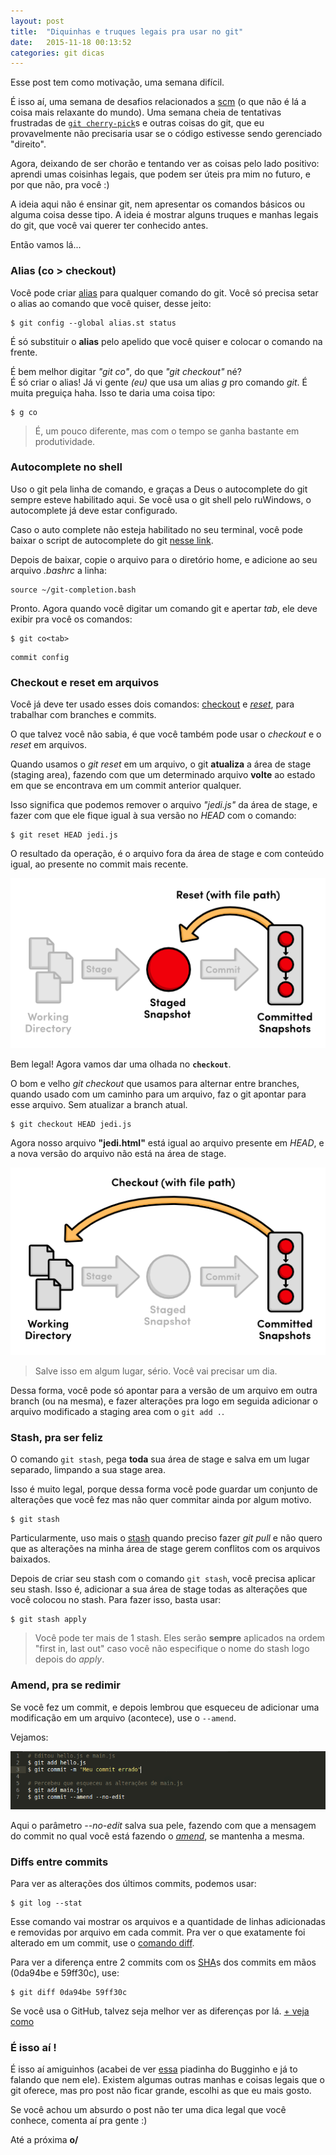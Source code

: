 ```yaml
---
layout: post
title:  "Diquinhas e truques legais pra usar no git"
date:   2015-11-18 00:13:52
categories: git dicas
---
```

Esse post tem como motivação, uma semana difícil. 

É isso aí, uma semana de desafios relacionados a [scm][scmlink] (o que não é lá a coisa mais relaxante do mundo). Uma semana cheia de tentativas frustradas de [`git cherry-pick`][cherrypick]s e outras coisas do git, que eu provavelmente não precisaria usar se o código estivesse sendo gerenciado "direito". 

Agora, deixando de ser chorão e tentando ver as coisas pelo lado positivo: aprendi umas coisinhas legais, que podem ser úteis pra mim no futuro, e por que não, pra você :)

A ideia aqui não é ensinar git, nem apresentar os comandos básicos ou alguma coisa desse tipo. A ideia é mostrar alguns truques e manhas legais do git, que você vai querer ter conhecido antes. 

Então vamos lá...


### Alias (co > checkout)
Você pode criar [alias][alias] para qualquer comando do git. 
Você só precisa setar o alias ao comando que você quiser, desse jeito: 

```
$ git config --global alias.st status 
```

É só substituir o **alias** pelo apelido que você quiser e colocar o comando na frente. 

É bem melhor digitar *"git co"*, do que *"git checkout"* né?  
É só criar o alias! Já vi gente *(eu)* que usa um alias *g* pro comando *git*. É muita preguiça haha. Isso te daria uma coisa tipo: 

```
$ g co
```

> É, um pouco diferente, mas com o tempo se ganha bastante em produtividade. 


### Autocomplete no shell

Uso o git pela linha de comando, e graças a Deus o autocomplete do git sempre esteve habilitado aqui. Se você usa o git shell pelo ruWindows, o autocomplete já deve estar configurado.

Caso o auto complete não esteja habilitado no seu terminal, você pode baixar o script de autocomplete do git [nesse link](https://github.com/git/git/blob/master/contrib/completion/git-completion.bash).

Depois de baixar, copie o arquivo para o diretório home, e  adicione ao seu arquivo *.bashrc* a linha:

```
source ~/git-completion.bash
```

Pronto. Agora quando você digitar um comando git e apertar *tab*, ele deve exibir pra você os comandos:

```
$ git co<tab>
```

```
commit config
```

### Checkout e reset em arquivos

Você já deve ter usado esses dois comandos:  [checkout][checkout] e *[reset][reset]*, para trabalhar com branches e commits. 

O que talvez você não sabia, é que você também pode usar o *checkout* e o *reset*  em arquivos.

Quando usamos o *git reset* em um arquivo, o git **atualiza** a área de stage (staging area), fazendo com que um determinado arquivo **volte** ao estado em que se encontrava em um commit anterior qualquer.

Isso significa que podemos remover o arquivo *"jedi.js"* da área de stage, e fazer com que ele fique igual à sua versão no *HEAD* com o comando:

```
$ git reset HEAD jedi.js
```

O resultado da operação, é o arquivo fora da área de stage e com conteúdo igual, ao presente no commit mais recente. 

![Reset File](https://raw.githubusercontent.com/andreybleme/andreybleme.github.io/master/assets/img/resetfile.png "git reset file")

Bem legal!
Agora vamos dar uma olhada no **`checkout`**.

O bom e velho *git checkout* que usamos para alternar entre branches, quando usado com um caminho para um arquivo, faz o git apontar para esse arquivo. Sem atualizar a branch atual.

```
$ git checkout HEAD jedi.js
```

Agora nosso arquivo **"jedi.html"** está igual ao arquivo presente em *HEAD*, e a nova versão do arquivo não está na área de stage.

![Checkout File](https://raw.githubusercontent.com/andreybleme/andreybleme.github.io/master/assets/img/checkoutfile.png "git checkout file")


> Salve isso em algum lugar, sério. Você vai precisar um dia.     


Dessa forma, você pode só apontar para a versão de um arquivo em outra branch (ou na mesma), e fazer alterações pra logo em seguida adicionar o arquivo modificado a staging area com o `git add .`. 

### Stash, pra ser feliz

O comando `git stash`, pega **toda** sua área de stage e salva em um lugar separado, limpando a sua stage area. 

Isso é muito legal, porque dessa forma você pode guardar um conjunto de alterações que você fez mas não quer commitar ainda por algum motivo. 

```
$ git stash
```

Particularmente, uso mais o [stash][stash] quando preciso fazer *git pull* e não quero que as alterações na minha área de stage gerem conflitos com os arquivos baixados.  

Depois de criar seu stash com o comando `git stash`, você precisa aplicar seu stash. Isso é, adicionar a sua área de stage todas as alterações que você colocou no stash. Para fazer isso, basta usar:

```
$ git stash apply
```

> Você pode ter mais de 1 stash. Eles serão **sempre** aplicados na ordem "first in, last out" caso você não especifique o nome do stash logo depois do *apply*.


### Amend, pra se redimir

Se você fez um commit, e depois lembrou que esqueceu de adicionar uma modificação em um arquivo (acontece), use o `--amend`.

Vejamos:

![Commit amend](https://raw.githubusercontent.com/andreybleme/andreybleme.github.io/master/assets/img/amend.png "git commit amend")

Aqui o parâmetro *--no-edit* salva sua pele, fazendo com que a mensagem do commit no qual você está fazendo o [*amend*][amend], se mantenha a mesma.

### Diffs entre commits

Para ver as alterações dos últimos commits, podemos usar:
```
$ git log --stat
```
Esse comando vai mostrar os arquivos e a quantidade de linhas adicionadas e removidas por arquivo em cada commit.
Pra ver o que exatamente foi alterado em um commit, use o [comando diff][diff]. 

Para ver a diferença entre 2 commits com os [SHA][sha]s dos commits em mãos (0da94be e  59ff30c), use:

```
$ git diff 0da94be 59ff30c
```

Se você usa o GitHub, talvez seja melhor ver as diferenças por lá. 
[+ veja como][githubdiff]

### É isso aí !

É isso aí amiguinhos (acabei de ver [essa](https://www.facebook.com/BugginhoDeveloper/photos/a.458898330946574.1073741828.458890497614024/504473343055739/?type=3&theater) piadinha do Bugginho e já to falando que nem ele). Existem algumas outras manhas e coisas legais que o git oferece, mas pro post não ficar grande, escolhi as que eu mais gosto.

Se você achou um absurdo o post não ter uma dica legal que você conhece, comenta aí pra gente :) 

Até a próxima **o/**



[scmlink]:      		https://en.wikipedia.org/wiki/Version_control
[cherrypick]: 	 http://imasters.com.br/artigo/24442/desenvolvimento/dica-git-da-semana-cherry-picking/
[alias]: https://git-scm.com/book/tr/v2/Git-Basics-Git-Aliases
[checkout]: https://www.atlassian.com/git/tutorials/undoing-changes/git-checkout
[reset]: https://www.atlassian.com/git/tutorials/undoing-changes/git-checkout
[stash]: https://git-scm.com/book/pt-br/v1/Ferramentas-do-Git-Fazendo-Stash
[amend]: https://git-scm.com/book/pt-br/v1/Git-Essencial-Desfazendo-Coisas
[diff]: https://git-scm.com/docs/git-diff
[sha]: https://git-scm.com/book/en/v2/Git-Internals-Git-Objects
[githubdiff]: https://help.github.com/articles/comparing-commits-across-time/